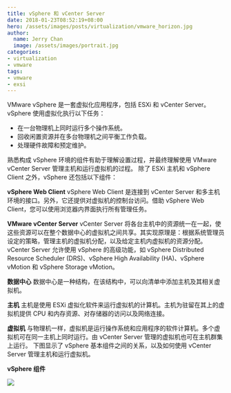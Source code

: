```yaml
---
title: vSphere 和 vCenter Server
date: 2018-01-23T08:52:19+08:00
hero: /assets/images/posts/virtualization/vmware_horizon.jpg
author:
  name: Jerry Chan
  image: /assets/images/portrait.jpg
categories:
- virtualization
- vmware
tags:
- vmware
- exsi
---
```



VMware vSphere 是一套虚拟化应用程序，包括 ESXi 和 vCenter Server。 vSphere 使用虚拟化执行以下任务：

*   在一台物理机上同时运行多个操作系统。
*   回收闲置资源并在多台物理机之间平衡工作负载。
*   处理硬件故障和预定维护。

熟悉构成 vSphere 环境的组件有助于理解设置过程，并最终理解使用 VMware vCenter Server 管理主机和运行虚拟机的过程。 除了 ESXi 主机和 vSphere Client 之外，vSphere 还包括以下组件：

**vSphere Web Client** vSphere Web Client 是连接到 vCenter Server 和多主机环境的接口。另外，它还提供对虚拟机的控制台访问。借助 vSphere Web Client，您可以使用浏览器内界面执行所有管理任务。

**VMware vCenter Server** vCenter Server 将各台主机中的资源统一在一起，使这些资源可以在整个数据中心的虚拟机之间共享。其实现原理是：根据系统管理员设定的策略，管理主机的虚拟机分配，以及给定主机内虚拟机的资源分配。 vCenter Server 允许使用 vSphere 的高级功能，如 vSphere Distributed Resource Scheduler (DRS)、vSphere High Availability (HA)、vSphere vMotion 和 vSphere Storage vMotion。

**数据中心** 数据中心是一种结构，在该结构中，可以向清单中添加主机及其相关虚拟机。

**主机** 主机是使用 ESXi 虚拟化软件来运行虚拟机的计算机。主机为驻留在其上的虚拟机提供 CPU 和内存资源、对存储器的访问以及网络连接。

**虚拟机** 与物理机一样，虚拟机是运行操作系统和应用程序的软件计算机。多个虚拟机可在同一主机上同时运行。由 vCenter Server 管理的虚拟机也可在主机群集上运行。 下图显示了 vSphere 基本组件之间的关系，以及如何使用 vCenter Server 管理主机和运行虚拟机。

 **vSphere 组件**

 ![](/assets/blog/2018-01/GUID-38835A7F-4823-4D92-A689-0B827A5A3DD1-high.png)
